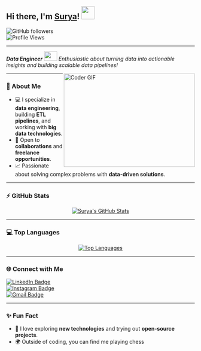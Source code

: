 ## Hi there, I'm [Surya](http://www.suryasingh.me/)! <img src="https://raw.githubusercontent.com/TheDudeThatCode/TheDudeThatCode/master/Assets/Hi.gif" width=35 height=35>  
![GitHub followers](https://img.shields.io/github/followers/surya6032?style=social)  
![Profile Views](https://komarev.com/ghpvc/?username=surya6032&style=flat-square)

---

<p>
  <em>
    <b>Data Engineer</b> <img src="https://raw.githubusercontent.com/TheDudeThatCode/TheDudeThatCode/master/Assets/Developer.gif" width=35 height=25>  
    Enthusiastic about turning data into actionable insights and building scalable data pipelines!
  </em>
</p>

<img align="right" alt="Coder GIF" height=250 width=350 src="https://thumbs.gfycat.com/EvilNextDevilfish-small.gif" />

---

### 🚀 About Me

- 💻 I specialize in **data engineering**, building **ETL pipelines**, and working with **big data technologies**.  
- 🤝 Open to **collaborations** and **freelance opportunities**.  
- 📈 Passionate about solving complex problems with **data-driven solutions**.

---

### ⚡ GitHub Stats

<p align="center">
  <a href="https://github.com/surya6032">
    <img src="https://github-readme-stats-aj8vj7k8x.vercel.app/api?username=surya6032&show_icons=true&title_color=ffc857&icon_color=8ac926&text_color=daf7dc&bg_color=151515&count_private=true&include_all_commits=true" alt="Surya's GitHub Stats">
  </a>
</p>

---

### 💻 Top Languages

<p align="center">
  <a href="https://github.com/surya6032">
    <img src="https://github-readme-stats-aj8vj7k8x.vercel.app/api/top-langs/?username=surya6032&layout=compact&title_color=ffc857&icon_color=8ac926&text_color=daf7dc&bg_color=151515&card_width=400" alt="Top Languages">
  </a>
</p>

---

### 🌐 Connect with Me

[![LinkedIn Badge](https://img.shields.io/badge/-Surya-blue?style=flat-square&logo=Linkedin&logoColor=white&link=https://www.linkedin.com/in/surya6032/)](https://www.linkedin.com/in/surya6032)  
[![Instagram Badge](https://img.shields.io/badge/-@surya_pratap_singh._-e02c73?style=flat-square&logo=Instagram&logoColor=white&link=https://www.instagram.com/surya_pratap_singh._/)](https://www.instagram.com/surya_pratap_singh._/)  
[![Gmail Badge](https://img.shields.io/badge/-psurya.924@gmail.com-d54b3d?style=flat-square&logo=Gmail&logoColor=white&link=mailto:psurya.924@gmail.com)](mailto:psurya.924@gmail.com)

---

### ✨ Fun Fact

- 🌟 I love exploring **new technologies** and trying out **open-source projects**.  
- 🌍 Outside of coding, you can find me playing chess 

